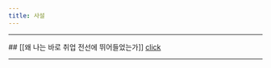 ```yaml
---
title: 사설
---
```


<hr>
## [[왜 나는 바로 취업 전선에 뛰어들었는가]]
<a href="https://giana-blog.netlify.app/your-first-note/">click</a>
<hr>